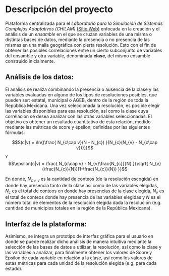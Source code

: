# Descripción del proyecto

Plataforma centralizada para el *Laboratorio para la Simulación de Sistemas Complejos Adaptativos (CHILAM)* [(Sitio Web)](https://chilam.c3.unam.mx/) enfocada en la creación y el análisis de un *ensamble* en el que se cruzan variables de una misma o distintas bases de datos, mediante la presencia o no presencia de las mismas en una malla geográfica con cierta resolución. Esto con el fin de obtener las posibles correlaciones entre un cierto subconjunto de variables del ensamble y otra variable, denominada **clase**, del mismo ensamble construido inicialmente.

## Análisis de los datos:
El análisis se realiza combinando la presencia o ausencia de la clase y las variables evaluadas en alguno de los tipos de resoluciones posibles, que pueden ser: estatal, municipal o AGEB, dentro de la región de toda la República Mexicana. Una vez seleccionada la resolución, es posible elegir las variables disponibles para esa resolución, así como la clase cuya correlación se desea analizar con las otras variables seleccionadas. El objetivo es obtener un resultado cuantitativo de esta relación, medido mediante las métricas de score y épsilon, definidas por las siguientes fórmulas:

$$S(c|v) = \ln{(\frac{ N_{c\cap v}(N - N_{c}) }{N_{c}(N_{v} - N_{c\cap v})})}$$
y
$$\epsilon(c|v) = \frac{ N_{c\cap v} - N_{v}\frac{N_{c}}{N} }{\sqrt{ N_{v}(\frac{N_{c}}{N})(1-\frac{N_{c}}{N}) }}$$


En donde, $N_{c\cap v}$ es la cantidad de conteos (de la resolución escogida) en donde hay presencia tanto de la clase así como de las variables elegidas, $N_c$ es el total de conteos en donde hay presencias de la clase elegida, $N_v$ es el total de conteos donde hay presencia de las variables elegidas y $N$ es el número total de elementos de la resolución elegida dada la resolución (e.g. cantidad de municipios totales en la región de la República Mexicana).


## Interfaz de la plataforma:
Asimismo, se integra un prototipo de interfaz gráfica para el usuario en donde se puede realizar dicho análisis de manera intuitiva mediante la selección de las bases de datos a utilizar, la resolución, así como la clase y las variables a analizar, para finalmente obtener los valores de Score y Épsilon de cada variable en relación a la clase, así como los valores de estas métricas para cada unidad de la resolución elegida (e.g. para cada estado).